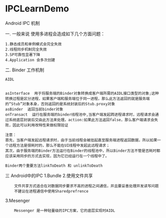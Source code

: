 # IPCLearnDemo
Android IPC 机制


一.  一般来说 使用多进程会造成如下几个方面问题：

    1.静态成员和单例模式会完全失效
    2.线程同步机制完全失效
    3.SP可靠性显著下降
    4.Application 会多次创建

二. Binder 工作机制 


    AIDL
    
    
    asInterface  用于将服务端的Binder对象转换成客户端所需的AIDL接口类型的对象;这种转换过程是区分进程，如果客户端和服务端位于同一进程，那么此方法返回的就是服务端的“Stub”对象本身，否则返回的是系统封装后的Stub.proxy对象
    asBinder  返回当前binder对象
    onTransact  运行在服务端的binder线程池中,当客户端发起跨进程请求时，远程请求会通过系统底层封装后交由此方法来处理。action:如果此方法返回false，那么客户端请求会失败，因此可以利用改特性来做权限验证
   
    注意：
    首先，当客户端发起远程请求时，由于当前线程会被挂起直至服务端进程返回数据，所以如果一个远程方法是很耗时的，那么不能在UI线程中发起此远程请求；
    其次，由于服务端的Binder方法运行在Binder的线程池中，所以Binder方法不管是否耗时都应该采用同步的方式去实现，因为它已经运行在一个线程中了。
    
    Binder两个重要方法linkToDeath 和 unlinkToDeath
   
三  Android中的IPC
   1.Bundle
   2.使用文件共享 
    
        文件共享方式适合在对数据同步要求不高的进程之间通信，并且要妥善处理并发读写问题
        不建议在进程通信中使用Sharedprefrence
     
   3.Mesenger
        
        Messenger 是一种轻量级的IPC方案，它的底层实现时AIDL
